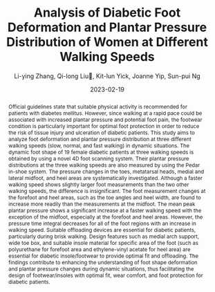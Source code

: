 ---
title: "Analysis of Diabetic Foot Deformation and Plantar Pressure Distribution of Women at Different Walking Speeds"
author: "Li-ying Zhang, Qi-long Liu👋, Kit-lun Yick, Joanne Yip, Sun-pui Ng"
venue: "International Journal of Environmental Research and Public Health"
date: "2023-02-19"
doi: "https://www.mdpi.com/1660-4601/20/4/3688#"
abstract: "Official guidelines state that suitable physical activity is recommended for patients with diabetes mellitus. However, since walking at a rapid pace could be associated with increased plantar pressure and potential foot pain, the footwear condition is particularly important for optimal foot protection in order to reduce the risk of tissue injury and ulceration of diabetic patients. This study aims to analyze foot deformation and plantar pressure distribution at three different walking speeds (slow, normal, and fast walking) in dynamic situations. The dynamic foot shape of 19 female diabetic patients at three walking speeds is obtained by using a novel 4D foot scanning system. Their plantar pressure distributions at the three walking speeds are also measured by using the Pedar in-shoe system. The pressure changes in the toes, metatarsal heads, medial and lateral midfoot, and heel areas are systematically investigated. Although a faster walking speed shows slightly larger foot measurements than the two other walking speeds, the difference is insignificant. The foot measurement changes at the forefoot and heel areas, such as the toe angles and heel width, are found to increase more readily than the measurements at the midfoot. The mean peak plantar pressure shows a significant increase at a faster walking speed with the exception of the midfoot, especially at the forefoot and heel areas. However, the pressure time integral decreases for all of the foot regions with an increase in walking speed. Suitable offloading devices are essential for diabetic patients, particularly during brisk walking. Design features such as medial arch support, wide toe box, and suitable insole material for specific area of the foot (such as polyurethane for forefoot area and ethylene-vinyl acetate for heel area) are essential for diabetic insole/footwear to provide optimal fit and offloading. The findings contribute to enhancing the understanding of foot shape deformation and plantar pressure changes during dynamic situations, thus facilitating the design of footwear/insoles with optimal fit, wear comfort, and foot protection for diabetic patients."
---